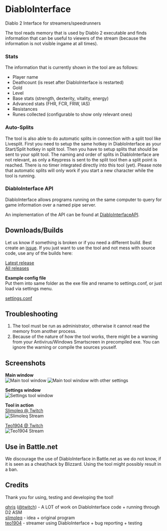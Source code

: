 # DiabloInterface

Diablo 2 Interface for streamers/speedrunners

The tool reads memory that is used by Diablo 2 executable and finds information
that can be useful to viewers of the stream (because the information is not visible ingame at all times).

### Stats
The information that is currently shown in the tool are as follows:
 - Player name
 - Deathcount (is reset after DiabloInterface is restarted)
 - Gold
 - Level
 - Base stats (strength, dexterity, vitality, energy)
 - Advanced stats (FHR, FCR, FRW, IAS)
 - Resistances
 - Runes collected (configurable to show only relevant ones)

### Auto-Splits
The tool is also able to do automatic splits in connection with a split tool like Livesplit. First you need to setup the same hotkey in DiabloInterface as your Start/Split hotkey in split tool. Then you have to setup splits that should be sent to your split tool. The naming and order of splits in DiabloInterface are not relevant, as only a Keypress is sent to the split tool then a split point is reached. There is no timer integrated directly into this tool (yet). Please note that automatic splits will only work if you start a new character while the tool is running.

### DiabloInterface API

DiabloInterface allows programs running on the same computer to query for game information over a named pipe server.

An implementation of the API can be found at [DiabloInterfaceAPI](https://github.com/Zutatensuppe/DiabloInterfaceAPI).

## Downloads/Builds

Let us know if something is broken or if you need a different build. Best create an [issue](https://github.com/Zutatensuppe/DiabloInterface/issues).
If you just want to use the tool and not mess with source code, use any of the builds here:

[Latest release](https://github.com/Zutatensuppe/DiabloInterface/releases/latest)   
[All releases](https://github.com/Zutatensuppe/DiabloInterface/releases)   

**Example config file**    
Put them into same folder as the exe file and rename to settings.conf, or just load via settings menu.

[settings.conf](https://github.com/Zutatensuppe/DiabloInterface/releases/download/v0.3.0/settings.conf)

## Troubleshooting

1. The tool must be run as administrator, otherwise it cannot read the memory from another process.
2. Because of the nature of how the tool works, there might be a warning from your Antivirus/Windows Smartscreen in precompiled exe. You can ignore the warning or compile the sources youself.

## Screenshots

**Main window**  
![Main tool window](https://github.com/Zutatensuppe/DiabloInterface/raw/master/docs/assets/img/main-win-v0.3.0-1.png)
![Main tool window with other settings](https://github.com/Zutatensuppe/DiabloInterface/raw/master/docs/assets/img/main-win-v0.3.0-2.png)

**Settings window**  
![Settings tool window](https://github.com/Zutatensuppe/DiabloInterface/raw/master/docs/assets/img/settings-win-v0.3.0-1.png)

**Tool in action**  
[Slimoleq @ Twitch](https://www.twitch.tv/slimoleq)    
![Slimoleq Stream](https://github.com/Zutatensuppe/DiabloInterface/raw/master/docs/assets/img/slimoScreen.png)

[Teo1904 @ Twitch](https://www.twitch.tv/teo1904)    
![Teo1904 Stream](https://github.com/Zutatensuppe/DiabloInterface/raw/master/docs/assets/img/teoScreen.png)

## Use in Battle.net

We discourage the use of DiabloInterface in Battle.net as we do not know, if it is seen as a cheat/hack by Blizzard. Using the tool might possibly result in a ban.

## Credits

Thank you for using, testing and developing the tool!

[qhris](https://github.com/qhris) ([@twitch](https://www.twitch.tv/queaw)) - A LOT of work on DiabloInterface code + running through D2 ASM    
[slimoleq](https://www.twitch.tv/slimoleq) - idea + original program    
[teo1904](https://www.twitch.tv/teo1904) - streamer using DiabloInterface + bug reporting + testing    
